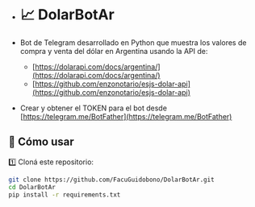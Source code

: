 - # 📈 DolarBotAr

- Bot de Telegram desarrollado en Python que muestra los valores de compra y venta del dólar en Argentina usando la API de:
  - [https://dolarapi.com/docs/argentina/](https://dolarapi.com/docs/argentina/)
  - [https://github.com/enzonotario/esjs-dolar-api](https://github.com/enzonotario/esjs-dolar-api)

- Crear y obtener el TOKEN para el bot desde [https://telegram.me/BotFather](https://telegram.me/BotFather)


## 🚀 Cómo usar

1️⃣ Cloná este repositorio:
```bash
git clone https://github.com/FacuGuidobono/DolarBotAr.git
cd DolarBotAr
pip install -r requirements.txt

